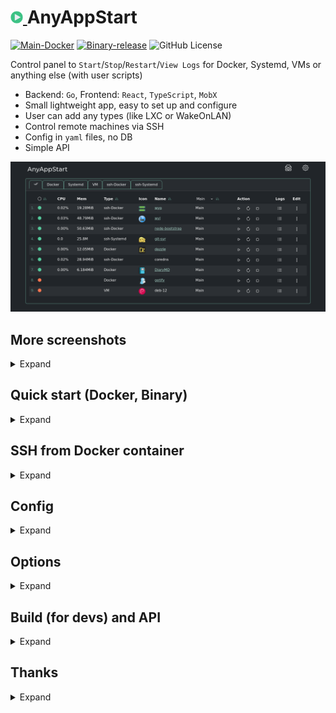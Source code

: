 <h1><a href="https://github.com/aceberg/AnyAppStart">
    <img src="https://raw.githubusercontent.com/aceberg/AnyAppStart/main/assets/logo.png" width="20" />
</a>AnyAppStart</h1>

[![Main-Docker](https://github.com/aceberg/AnyAppStart/actions/workflows/main-docker.yml/badge.svg)](https://github.com/aceberg/AnyAppStart/actions/workflows/main-docker.yml)
[![Binary-release](https://github.com/aceberg/AnyAppStart/actions/workflows/binary-release.yml/badge.svg)](https://github.com/aceberg/AnyAppStart/actions/workflows/binary-release.yml)
![GitHub License](https://img.shields.io/github/license/aceberg/AnyAppStart)

Control panel to `Start`/`Stop`/`Restart`/`View Logs` for Docker, Systemd, VMs or anything else (with user scripts)

- Backend: `Go`, Frontend: `React`, `TypeScript`, `MobX`
- Small lightweight app, easy to set up and configure
- User can add any types (like LXC or WakeOnLAN)
- Control remote machines via SSH
- Config in `yaml` files, no DB
- Simple API

![Screenshot](https://raw.githubusercontent.com/aceberg/AnyAppStart/refs/heads/main/assets/Screenshot_06.png)

## More screenshots
<details>
  <summary>Expand</summary>

![Screenshot](https://raw.githubusercontent.com/aceberg/AnyAppStart/refs/heads/main/assets/Screenshot_07.png)
![Screenshot](https://raw.githubusercontent.com/aceberg/AnyAppStart/refs/heads/main/assets/Screenshot_04.png)

</details>

## Quick start (Docker, Binary)
<details>
  <summary>Expand</summary>

> :warning:  **Warning**   
> There is no built-in auth in this app, so make sure to restrict access to it with firewall and/or SSO (like Authelia) or simple [ForAuth](https://github.com/aceberg/ForAuth)

After installation, you need to fill `types.yaml` file, either manually by clicking `Add Type` in GUI Types menu, or by copying this [types.yaml](https://github.com/aceberg/AnyAppStart/blob/main/example/types.yaml) example to config dir (see Options for path).

### Docker

```sh
docker run --name AnyAppStart \
  -e "TZ=$YOURTIMEZONE" \
  -v ~/.dockerdata/AnyAppStart:/data/AnyAppStart \ # yaml files here
  -v /var/run/docker.sock:/var/run/docker.sock \   # mount docker
  -p 8855:8855 \
aceberg/anyappstart # or ghcr.io/aceberg/anyappstart
```
Or use [docker-compose.yaml](https://github.com/aceberg/AnyAppStart/blob/main/docker-compose.yml)

### Binary
All binary packages can be found in [latest](https://github.com/aceberg/AnyAppStart/releases/latest) release. There are `.deb`, `.rpm`, `.apk` (Alpine Linux) and `.tar.gz` files.   

Supported architectures: `amd64`, `i386`, `arm_v5`, `arm_v6`, `arm_v7`, `arm64`.   

For `amd64` there is a `deb` repo [available](https://github.com/aceberg/ppa)

To run AnyAppStart as user, enable and start it:
```sh
sudo systemctl enable --now AnyAppStart@$USER.service
```

</details>

## SSH from Docker container
<details>
  <summary>Expand</summary>

To be able to pass commands over SSH from Docker container, you need to put SSH private key and `known_host` file in AnyAppStart config dir. Then, add a correct `SSH` string to `types.yaml` file. Example:
```yaml
SSH: 'ssh -i /data/AnyAppStart/priv_key -oUserKnownHostsFile=/data/AnyAppStart/known_hosts user@remote-host -f '
```

</details>

## Config
<details>
  <summary>Expand</summary>

| Variable  | Description | Default |
| --------  | ----------- | ------- |
| TZ | Set your timezone for correct time | |
| HOST | Listen address | 0.0.0.0 |
| PORT   | Port for web GUI | 8855 |
| THEME | Any theme name from https://bootswatch.com in lowcase or [additional](https://github.com/aceberg/aceberg-bootswatch-fork) | minty |
| COLOR | Background color: light or dark | dark |
| NODEPATH | Path to local [node modules](https://github.com/aceberg/my-dockerfiles/tree/main/node-bootstrap) |  |
</details>

## Options
<details>
  <summary>Expand</summary>

| Key  | Description | Default/Docker | Systemd (root) | Systemd (user) |
| --------  | ----------- | ------- | ------- | ------- | 
| -d | Path to config dir | /data/AnyAppStart | /etc/AnyAppStart | ~/.config/AnyAppStart |
| -n | Path to local [node modules](https://github.com/aceberg/my-dockerfiles/tree/main/node-bootstrap) |  | | |

</details>

## Build (for devs) and API
<details>
  <summary>Expand</summary>

- API: [docs/API.md](docs/API.md)
- Build: [docs/BUILD.md](docs/BUILD.md)

</details>

## Thanks
<details>
  <summary>Expand</summary>

- All go packages listed in [dependencies](https://github.com/aceberg/DiaryMD/network/dependencies)
- Favicon and logo: [Flaticon](https://www.flaticon.com)
- [Bootstrap](https://getbootstrap.com/)

</details>
